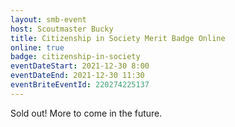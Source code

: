 ```yaml
---
layout: smb-event
host: Scoutmaster Bucky
title: Citizenship in Society Merit Badge Online
online: true
badge: citizenship-in-society
eventDateStart: 2021-12-30 8:00
eventDateEnd: 2021-12-30 11:30
eventBriteEventId: 220274225137
---
```


Sold out! More to come in the future.
